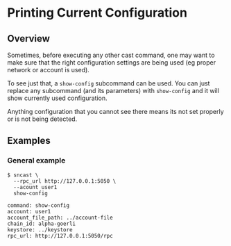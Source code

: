 # Printing Current Configuration

## Overview

Sometimes, before executing any other cast command, one may want to make sure that the right
configuration settings are being used (eg proper network or account is used).

To see just that, a `show-config` subcommand  can be used. You can just
replace any subcommand (and its parameters) with `show-config` and it will show currently used configuration.

Anything configuration that you cannot see there means its not set properly or is not being detected.

## Examples

### General example

```shell
$ sncast \
  --rpc_url http://127.0.0.1:5050 \
  --acount user1
  show-config

command: show-config
account: user1
account_file_path: ../account-file
chain_id: alpha-goerli
keystore: ../keystore
rpc_url: http://127.0.0.1:5050/rpc
```